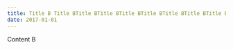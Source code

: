 ```yaml
---
title: Title B Title BTitle BTitle BTitle BTitle BTitle BTitle BTitle B
date: 2017-01-01
---
```


Content B
